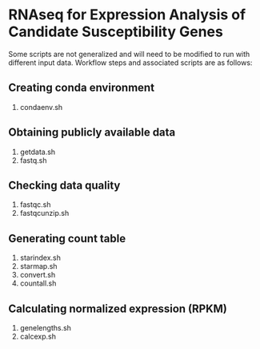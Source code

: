 # RNAseq for Expression Analysis of Candidate Susceptibility Genes

Some scripts are not generalized and will need to be modified to run with different input data. Workflow steps and associated scripts are as follows:

## Creating conda environment
1. condaenv.sh
## Obtaining publicly available data
1. getdata.sh
2. fastq.sh 
## Checking data quality
1. fastqc.sh
2. fastqcunzip.sh
## Generating count table
1. starindex.sh
2. starmap.sh
3. convert.sh
4. countall.sh
## Calculating normalized expression (RPKM)
1. genelengths.sh 
2. calcexp.sh
